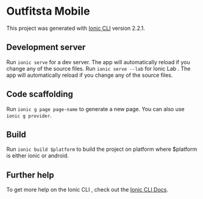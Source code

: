 # Outfitsta Mobile

This project was generated with [Ionic CLI](http://ionicframework.com/docs/cli/) version 2.2.1.

## Development server
Run `ionic serve` for a dev server. The app will automatically reload if you change any of the source files.
Run `ionic serve --lab` for Ionic Lab . The app will automatically reload if you change any of the source files.

## Code scaffolding

Run `ionic g page page-name` to generate a new page. You can also use `ionic g provider`.

## Build

Run `ionic build $platform` to build the project on platform where $platform is either ionic or android.

## Further help

To get more help on the Ionic CLI , check out the [Ionic CLI Docs](http://ionicframework.com/docs/cli/).
